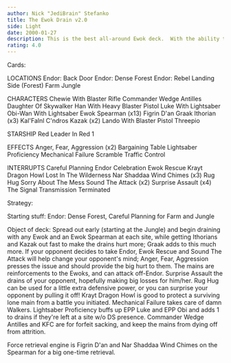 ```yaml
---
author: Nick "JediBrain" Stefanko
title: The Ewok Drain v2.0
side: Light
date: 2000-01-27
description: This is the best all-around Ewok deck.  With the ability to beat down anyone who steps on Endor, and the ability to take the hurt to them on their own planet, the losses add up bigtime.
rating: 4.0
---
```

Cards: 

LOCATIONS
Endor: Back Door
Endor: Dense Forest
Endor: Rebel Landing Side (Forest)
Farm
Jungle

CHARACTERS
Chewie With Blaster Rifle
Commander Wedge Antilles
Daughter Of Skywalker
Han With Heavy Blaster Pistol
Luke With Lightsaber
Obi-Wan With Lightsaber
Ewok Spearman (x13)
Figrin D'an
Graak
Ithorian (x3)
Kal'Falnl C'ndros
Kazak (x2)
Lando With Blaster Pistol
Threepio

STARSHIP
Red Leader In Red 1

EFFECTS
Anger, Fear, Aggression (x2)
Bargaining Table
Lightsaber Proficiency
Mechanical Failure
Scramble
Traffic Control

INTERRUPTS
Careful Planning
Endor Celebration
Ewok Rescue
Krayt Dragon Howl
Lost In The Wilderness
Nar Shaddaa Wind Chimes (x3)
Rug Hug
Sorry About The Mess
Sound The Attack (x2)
Surprise Assault (x4)
The Signal
Transmission Terminated


Strategy: 

Starting stuff:
Endor: Dense Forest, Careful Planning for Farm and Jungle

Object of deck:
Spread out early (starting at the Jungle) and begin draining with any Ewok and an Ewok Spearman at each site, while getting Ithorians and Kazak out fast to make the drains hurt more; Graak adds to this much more.
If your opponent decides to take Endor, Ewok Rescue and Sound The Attack will help change your opponent's mind; Anger, Fear, Aggression presses the issue and should provide the big hurt to them.
The mains are reinforcements to the Ewoks, and can attack off-Endor.
Surprise Assault the drains of your opponent, hopefully making big losses for him/her.
Rug Hug can be used for a little extra defensive power, or you can surprise your opponent by pulling it off!
Krayt Dragon Howl is good to protect a surviving lone main from a battle you initiated.
Mechanical Failure takes care of damn Walkers.
Lightsaber Proficiency buffs up EPP Luke and EPP Obi and adds 1 to drains if they're left at a site w/o DS presence.
Commander Wedge Antilles and KFC are for forfeit sacking, and keep the mains from dying off from attrition.

Force retrieval engine is Figrin D'an and Nar Shaddaa Wind Chimes on the Spearman for a big one-time retrieval.

